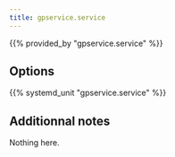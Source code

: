 ```yaml
---
title: gpservice.service
---
```


{{% provided_by "gpservice.service" %}}

## Options

{{% systemd_unit "gpservice.service" %}}

## Additionnal notes

Nothing here.